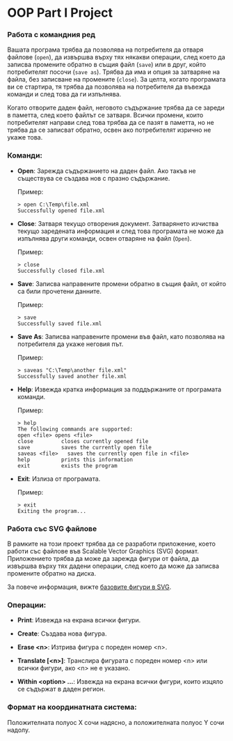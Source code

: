 # OOP Part I Project

### Работа с командния ред

Вашата програма трябва да позволява на потребителя да отваря файлове (`open`), да извършва върху тях някакви операции, след което да записва промените обратно в същия файл (`save`) или в друг, който потребителят посочи (`save as`). Трябва да има и опция за затваряне на файла, без записване на промените (`close`). За целта, когато програмата ви се стартира, тя трябва да позволява на потребителя да въвежда команди и след това да ги изпълнява.

Когато отворите даден файл, неговото съдържание трябва да се зареди в паметта, след което файлът се затваря. Всички промени, които потребителят направи след това трябва да се пазят в паметта, но не трябва да се записват обратно, освен ако потребителят изрично не укаже това. 

### Команди:

- **Open**: Зарежда съдържанието на даден файл. Ако такъв не съществува се създава нов с празно съдържание.

  Пример:
  ```
  > open C:\Temp\file.xml
  Successfully opened file.xml
  ```

- **Close**: Затваря текущо отворения документ. Затварянето изчиства текущо заредената информация и след това програмата не може да изпълнява други команди, освен отваряне на файл (`Open`).

  Пример:
  ```
  > close
  Successfully closed file.xml
  ```

- **Save**: Записва направените промени обратно в същия файл, от който са били прочетени данните.

  Пример:
  ```
  > save
  Successfully saved file.xml
  ```

- **Save As**: Записва направените промени във файл, като позволява на потребителя да укаже неговия път.

  Пример:
  ```
  > saveas "C:\Temp\another file.xml"
  Successfully saved another file.xml
  ```

- **Help**: Извежда кратка информация за поддържаните от програмата команди.

  Пример:
  ```
  > help
  The following commands are supported:
  open <file> opens <file>
  close         closes currently opened file
  save          saves the currently open file
  saveas <file>   saves the currently open file in <file>
  help          prints this information
  exit          exists the program
  ```

- **Exit**: Излиза от програмата.

  Пример:
  ```
  > exit
  Exiting the program...
  ```

### Работа със SVG файлове

В рамките на този проект трябва да се разработи приложение, което работи със файлове във Scalable Vector Graphics (SVG) формат. Приложението трябва да може да зарежда фигури от файла, да извършва върху тях дадени операции, след което да може да записва промените обратно на диска.

За повече информация, вижте [базовите фигури в SVG](https://www.w3.org/TR/SVG/shapes.html).

### Операции:

- **Print**: Извежда на екрана всички фигури.

- **Create**: Създава нова фигура.

- **Erase \<n>**: Изтрива фигура с пореден номер \<n>.

- **Translate [\<n>]**: Транслира фигурата с пореден номер \<n> или всички фигури, ако \<n> не е указано.

- **Within \<option> ...**: Извежда на екрана всички фигури, които изцяло се съдържат в даден регион.

### Формат на координатната система:

Положителната полуос X сочи надясно, а положителната полуос Y сочи надолу.
